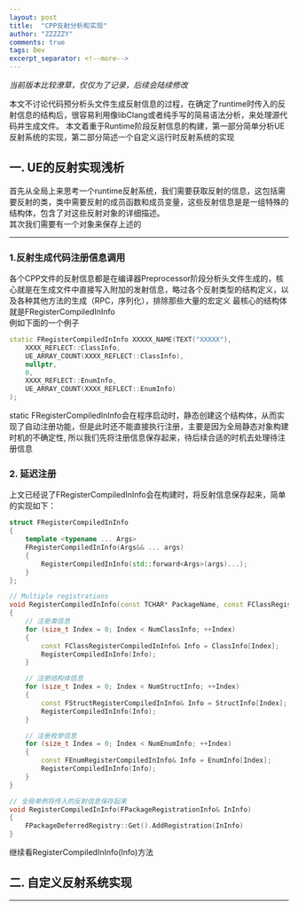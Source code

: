 ```yaml
---
layout: post
title:  "CPP反射分析和实现"
author: "ZZZZZY"
comments: true
tags: Dev
excerpt_separator: <!--more-->
---
```

*当前版本比较潦草，仅仅为了记录，后续会陆续修改*

本文不讨论代码预分析头文件生成反射信息的过程，在确定了runtime时传入的反射信息的结构后，很容易利用像libClang或者纯手写的简易语法分析，来处理源代码并生成文件。
本文着重于Runtime阶段反射信息的构建，第一部分简单分析UE反射系统的实现，第二部分简述一个自定义运行时反射系统的实现
<!--more-->

## 一. UE的反射实现浅析
首先从全局上来思考一个runtime反射系统，我们需要获取反射的信息，这包括需要反射的类，类中需要反射的成员函数和成员变量，这些反射信息是是一组特殊的结构体，包含了对这些反射对象的详细描述。  
其次我们需要有一个对象来保存上述的
****
### 1.反射生成代码注册信息调用
各个CPP文件的反射信息都是在编译器Preprocessor阶段分析头文件生成的，核心就是在生成文件中直接写入附加的发射信息，略过各个反射类型的结构定义，以及各种其他方法的生成（RPC，序列化），排除那些大量的宏定义 
最核心的结构体就是FRegisterCompiledInInfo  
例如下面的一个例子
```cpp
static FRegisterCompiledInInfo XXXXX_NAME(TEXT("XXXXX"),
    XXXX_REFLECT::ClassInfo, 
    UE_ARRAY_COUNT(XXXX_REFLECT::ClassInfo),
    nullptr, 
    0,
    XXXX_REFLECT::EnumInfo, 
    UE_ARRAY_COUNT(XXXX_REFLECT::EnumInfo)
);
```
static FRegisterCompiledInInfo会在程序启动时，静态创建这个结构体，从而实现了自动注册功能，但是此时还不能直接执行注册，主要是因为全局静态对象构建时机的不确定性, 所以我们先将注册信息保存起来，待后续合适的时机去处理待注册信息

### 2. 延迟注册
上文已经说了FRegisterCompiledInInfo会在构建时，将反射信息保存起来，简单的实现如下：
```cpp
struct FRegisterCompiledInInfo
{
	template <typename ... Args>
	FRegisterCompiledInInfo(Args&& ... args)
	{
		RegisterCompiledInInfo(std::forward<Args>(args)...);
	}
};

// Multiple registrations
void RegisterCompiledInInfo(const TCHAR* PackageName, const FClassRegisterCompiledInInfo* ClassInfo, size_t NumClassInfo, const FStructRegisterCompiledInInfo* StructInfo, size_t NumStructInfo, const FEnumRegisterCompiledInInfo* EnumInfo, size_t NumEnumInfo)
{
    // 注册类信息
	for (size_t Index = 0; Index < NumClassInfo; ++Index)
	{
		const FClassRegisterCompiledInInfo& Info = ClassInfo[Index];
		RegisterCompiledInInfo(Info);
	}

    // 注册结构体信息
	for (size_t Index = 0; Index < NumStructInfo; ++Index)
	{
		const FStructRegisterCompiledInInfo& Info = StructInfo[Index];
		RegisterCompiledInInfo(Info);
	}

    // 注册枚举信息
	for (size_t Index = 0; Index < NumEnumInfo; ++Index)
	{
		const FEnumRegisterCompiledInInfo& Info = EnumInfo[Index];
		RegisterCompiledInInfo(Info);
	}
}

// 全局单例将传入的反射信息保存起来
void RegisterCompiledInInfo(FPackageRegistrationInfo& InInfo)
{
    FPackageDeferredRegistry::Get().AddRegistration(InInfo)
}
```
继续看RegisterCompiledInInfo(Info)方法


## 二. 自定义反射系统实现
****